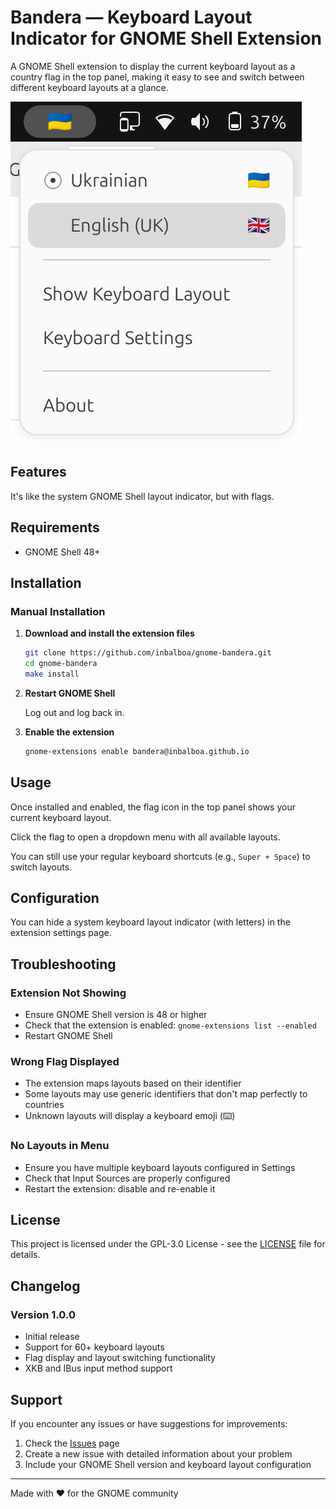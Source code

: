 # Bandera — Keyboard Layout Indicator for GNOME Shell Extension

A GNOME Shell extension to display the current keyboard layout as a country flag in the top panel, making it easy to see and switch between different keyboard layouts at a glance.

![Extension Screenshot](screenshot.png)

## Features

It's like the system GNOME Shell layout indicator, but with flags.

## Requirements

- GNOME Shell 48+

## Installation

### Manual Installation

1. **Download and install the extension files**

   ```sh
   git clone https://github.com/inbalboa/gnome-bandera.git
   cd gnome-bandera
   make install
   ```

2. **Restart GNOME Shell**

   Log out and log back in.

3. **Enable the extension**
   ```sh
   gnome-extensions enable bandera@inbalboa.github.io
   ```

## Usage

Once installed and enabled, the flag icon in the top panel shows your current keyboard layout.

Click the flag to open a dropdown menu with all available layouts.

You can still use your regular keyboard shortcuts (e.g., `Super + Space`) to switch layouts.

## Configuration

You can hide a system keyboard layout indicator (with letters) in the extension settings page.

## Troubleshooting

### Extension Not Showing
- Ensure GNOME Shell version is 48 or higher
- Check that the extension is enabled: `gnome-extensions list --enabled`
- Restart GNOME Shell

### Wrong Flag Displayed
- The extension maps layouts based on their identifier
- Some layouts may use generic identifiers that don't map perfectly to countries
- Unknown layouts will display a keyboard emoji (⌨️)

### No Layouts in Menu
- Ensure you have multiple keyboard layouts configured in Settings
- Check that Input Sources are properly configured
- Restart the extension: disable and re-enable it

## License

This project is licensed under the GPL-3.0 License - see the [LICENSE](LICENSE) file for details.

## Changelog

### Version 1.0.0
- Initial release
- Support for 60+ keyboard layouts
- Flag display and layout switching functionality
- XKB and IBus input method support

## Support

If you encounter any issues or have suggestions for improvements:

1. Check the [Issues](https://github.com/inbalboa/gnome-bandera/issues) page
2. Create a new issue with detailed information about your problem
3. Include your GNOME Shell version and keyboard layout configuration

---

Made with ❤️ for the GNOME community
